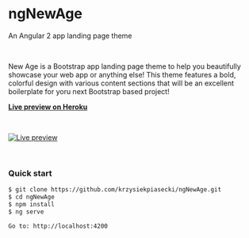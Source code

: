 # ngNewAge

An Angular 2 app landing page theme

<br>

New Age is a Bootstrap app landing page theme to help you beautifully showcase your web app or anything else! This theme features a bold, colorful design with various content sections that will be an excellent boilerplate for yoru next Bootstrap based project!

__[Live preview on Heroku](https://startbootstrap-new-age.herokuapp.com)__

<br>

<a href="https://startbootstrap-new-age.herokuapp.com"><img alt="Live preview" src="https://github.com/krzysiekpiasecki/ngNewAge/blob/master/src/assets/img/preview.png" /></a>

<br>


### Quick start

```bash
$ git clone https://github.com/krzysiekpiasecki/ngNewAge.git
$ cd ngNewAge
$ npm install
$ ng serve

Go to: http://localhost:4200
```
